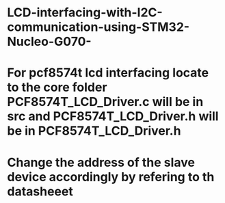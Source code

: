 # LCD-interfacing-with-I2C-communication-using-STM32-Nucleo-G070- 
# For pcf8574t lcd interfacing locate to the core folder PCF8574T_LCD_Driver.c will be in src and PCF8574T_LCD_Driver.h will be in PCF8574T_LCD_Driver.h
# Change the address of the slave device accordingly by refering to th datasheeet
